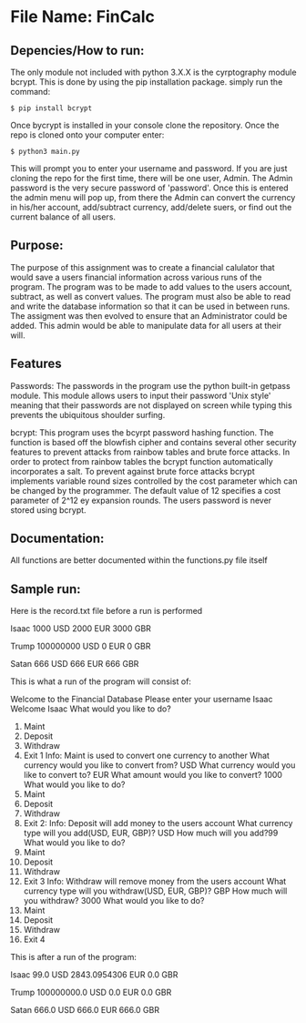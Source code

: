 # File Name: FinCalc

## Depencies/How to run: 
The only module not included with python 3.X.X is the cyrptography module bcrypt. This is done by using the pip installation package. simply run the command:

```
$ pip install bcrypt
```

Once bycrypt is installed in your console clone the repository.
Once the repo is cloned onto your computer enter:

```
$ python3 main.py
```

This will prompt you to enter your username and password. If you are just cloning the repo for the first time, there will be one user, Admin. The Admin password is the very secure password of 'password'. Once this is entered the admin menu will pop up, from there the Admin can convert the currency in his/her account, add/subtract currency, add/delete suers, or find out the current balance of all users.

## Purpose: 
The purpose of this assignment was to create a financial calulator that would save a users financial information across various runs of the program. The program was to be made to add values to the users account, subtract, as well as convert values. The program must also be able to read and write the database information so that it can be used in between runs.
The assigment was then evolved to ensure that an Administrator could be added. This admin would be able to manipulate data for all users at their will. 

## Features

Passwords: The passwords in the program use the python built-in getpass module. This module allows users to input their password 'Unix style' meaning that their passwords are not displayed on screen while typing this prevents the ubiquitous shoulder surfing.

bcrypt: This program uses the bcyrpt password hashing function. The function is based off the blowfish cipher and contains several other security features to prevent attacks from rainbow tables and brute force attacks. In order to protect from rainbow tables the bcrypt function automatically incorporates a salt. To prevent against brute force attacks bcrypt implements variable round sizes controlled by the cost parameter which can be changed by the programmer. The default value of 12 specifies a cost parameter of 2^12 ey expansion rounds. The users password is never stored using bcrypt.
## Documentation: 
All functions are better documented within the functions.py file itself

## Sample run:

Here is the record.txt file before a run is performed

Isaac
1000
USD
2000
EUR
3000
GBR

Trump
100000000
USD
0
EUR
0
GBR

Satan
666
USD
666
EUR
666
GBR

This is what a run of the program will consist of:

Welcome to the Financial Database
Please enter your username
Isaac
Welcome Isaac
What would you like to do?
1. Maint
2. Deposit
3. Withdraw
4. Exit
1
Info: Maint is used to convert one currency to another
What currency would you like to convert from?
USD
What currency would you like to convert to?
EUR
What amount would you like to convert?
1000
What would you like to do?
1. Maint
2. Deposit
3. Withdraw
4. Exit
2:
Info: Deposit will add money to the users account
What currency type will you add(USD, EUR, GBP)?
USD
How much will you add?99
What would you like to do?
1. Maint
2. Deposit
3. Withdraw
4. Exit
3
Info: Withdraw will remove money from the users account
What currency type will you withdraw(USD, EUR, GBP)?
GBP
How much will you withdraw?
3000
What would you like to do?
1. Maint
2. Deposit
3. Withdraw
4. Exit
4

This is after a run of the program:

Isaac
99.0
USD
2843.0954306
EUR
0.0
GBR

Trump
100000000.0
USD
0.0
EUR
0.0
GBR

Satan
666.0
USD
666.0
EUR
666.0
GBR
